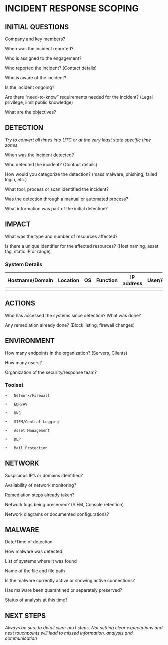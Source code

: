 # INCIDENT RESPONSE SCOPING
 
## INITIAL QUESTIONS
Company and key members?

When was the incident reported?

Who is assigned to the engagement?

Who reported the incident? (Contact details)

Who is aware of the incident?

Is the incident ongoing?

Are there “need-to-know” requirements needed for the incident? (Legal privilege, limit public knowledge)

What are the objectives?



## DETECTION
*Try to convert all times into UTC or at the very least state specific time zones*

When was the incident detected?

Who detected the incident? (Contact details)

How would you categorize the detection? (mass malware, phishing, failed login, etc.)

What tool, process or scan identified the incident?

Was the detection through a manual or automated process?

What information was part of the initial detection?


## IMPACT
What was the type and number of resources affected?

Is there a unique identifier for the affected resources? (Host naming, asset tag, static IP or range)

### System Details
Hostname/Domain | Location | OS | Function | IP address |	User/Admin | Backups? | Isolated? |	Alerts |
----------------|----------|----|----------|------------|------------|----------|-----------|--------|
 | | | | | | | | |
 					

## ACTIONS
Who has accessed the systems since detection? What was done?

Any remediation already done? (Block listing, firewall changes)


## ENVIRONMENT
How many endpoints in the organization? (Servers, Clients)

How many users?

Organization of the security/response team?

### Toolset

	•	Network/Firewall

	•	EDR/AV

	•	DNS

	•	SIEM/Central Logging

	•	Asset Management

	•	DLP

	•	Mail Protection


## NETWORK

Suspicious IP’s or domains identified?

Availability of network monitoring?
	
Remediation steps already taken? 
	
Network logs being preserved? (SIEM, Console retention)
	
Network diagrams or documented configurations?
	
 
## MALWARE
Date/Time of detection
	
How malware was detected
	
List of systems where it was found
	
Name of the file and file path
	
Is the malware currently active or showing active connections?
	
Has malware been quarantined or separately preserved?
	
Status of analysis at this time?
	

## NEXT STEPS
*Always be sure to detail clear next steps. Not setting clear expectations and next touchpoints will lead to missed information, analysis and communication*
